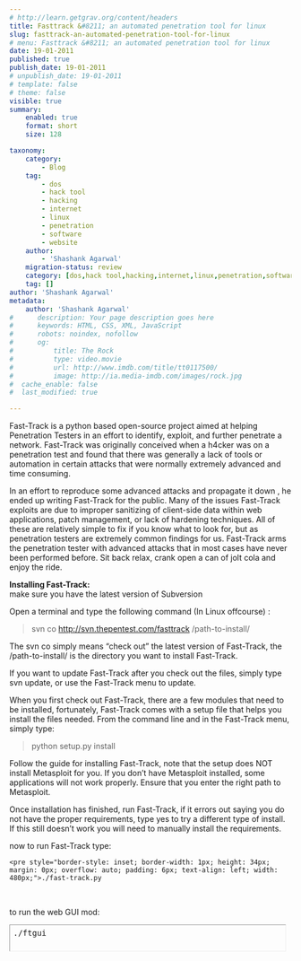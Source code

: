 ```yaml
---
# http://learn.getgrav.org/content/headers
title: Fasttrack &#8211; an automated penetration tool for linux
slug: fasttrack-an-automated-penetration-tool-for-linux
# menu: Fasttrack &#8211; an automated penetration tool for linux
date: 19-01-2011
published: true
publish_date: 19-01-2011
# unpublish_date: 19-01-2011
# template: false
# theme: false
visible: true
summary:
    enabled: true
    format: short
    size: 128

taxonomy:
    category:
        - Blog
    tag:
        - dos
        - hack tool
        - hacking
        - internet
        - linux
        - penetration
        - software
        - website
    author:
        - 'Shashank Agarwal'
    migration-status: review
    category: [dos,hack tool,hacking,internet,linux,penetration,software,website]
    tag: []
author: 'Shashank Agarwal'
metadata:
    author: 'Shashank Agarwal'
#      description: Your page description goes here
#      keywords: HTML, CSS, XML, JavaScript
#      robots: noindex, nofollow
#      og:
#          title: The Rock
#          type: video.movie
#          url: http://www.imdb.com/title/tt0117500/
#          image: http://ia.media-imdb.com/images/rock.jpg
#  cache_enable: false
#  last_modified: true

---
```


Fast-Track is a python based open-source project aimed at helping Penetration Testers in an effort to identify, exploit, and further penetrate a network. Fast-Track was originally conceived when a h4cker was on a penetration test and found that there was generally a lack of tools or automation in certain attacks that were normally extremely advanced and time consuming.

In an effort to reproduce some advanced attacks and propagate it down , he ended up writing Fast-Track for the public. Many of the issues Fast-Track exploits are due to improper sanitizing of client-side data within web applications, patch management, or lack of hardening techniques. All of these are relatively simple to fix if you know what to look for, but as penetration testers are extremely common findings for us. Fast-Track arms the penetration tester with advanced attacks that in most cases have never been performed before. Sit back relax, crank open a can of jolt cola and enjoy the ride.

**Installing Fast-Track:**  
make sure you have the latest version of Subversion

Open a terminal and type the following command (In Linux offcourse) :

> svn co http://svn.thepentest.com/fasttrack /path-to-install/

The svn co simply means “check out” the latest version of Fast-Track, the /path-to-install/ is the directory you want to install Fast-Track.

If you want to update Fast-Track after you check out the files, simply type svn update, or use the Fast-Track menu to update.

When you first check out Fast-Track, there are a few modules that need to be installed, fortunately, Fast-Track comes with a setup file that helps you install the files needed. From the command line and in the Fast-Track menu, simply type:

> python setup.py install

Follow the guide for installing Fast-Track, note that the setup does NOT install Metasploit for you. If you don’t have Metasploit installed, some applications will not work properly. Ensure that you enter the right path to Metasploit.

Once installation has finished, run Fast-Track, if it errors out saying you do not have the proper requirements, type yes to try a different type of install. If this still doesn’t work you will need to manually install the requirements.

now to run Fast-Track type:

 
    <pre style="border-style: inset; border-width: 1px; height: 34px; margin: 0px; overflow: auto; padding: 6px; text-align: left; width: 480px;">./fast-track.py

 

  
to run the web GUI mod: 
    <pre style="border-style: inset; border-width: 1px; height: 34px; margin: 0px; overflow: auto; padding: 6px; text-align: left; width: 480px;">./ftgui

Open a browser and go to http://127.0.0.1:44444

Fast-Track HomePage: [http://www.thepentest.com](http://www.thepentest.com/)

  
  
[hackiteasy](http://www.blogger.com/) 

Go to our new site- shankee.com
